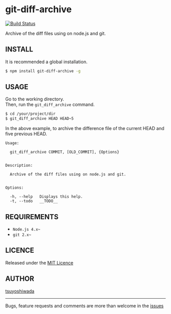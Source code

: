 git-diff-archive
================

[![Build Status](https://travis-ci.org/tsuyoshiwada/git-diff-archive.svg?branch=master)](https://travis-ci.org/tsuyoshiwada/git-diff-archive)

Archive of the diff files using on node.js and git.



## INSTALL

It is recommended a global installation.

```bash
$ npm install git-diff-archive -g
```



## USAGE

Go to the working directory.  
Then, run the `git_diff_archive` command.

```bash
$ cd /your/project/dir
$ git_diff_archive HEAD HEAD~5
```

In the above example, to archive the difference file of the current HEAD and five previous HEAD.


```
Usage:

  git_diff_archive COMMIT, [OLD_COMMIT], {Options}


Description:

  Archive of the diff files using on node.js and git.


Options:

  -h, --help   Displays this help.
  -t, --todo   __TODO__
```


## REQUIREMENTS

* `Node.js 4.x~`
* `git 2.x~`



## LICENCE

Released under the [MIT Licence](https://raw.githubusercontent.com/tsuyoshiwada/git-diff-archive/master/LICENSE)



## AUTHOR

[tsuyoshiwada](https://github.com/tsuyoshiwada)



----------



Bugs, feature requests and comments are more than welcome in the [issues](https://github.com/tsuyoshiwada/git-diff-archive/issues)
